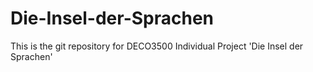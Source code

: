 # Die-Insel-der-Sprachen
This is the git repository for DECO3500 Individual Project 'Die Insel der Sprachen'
